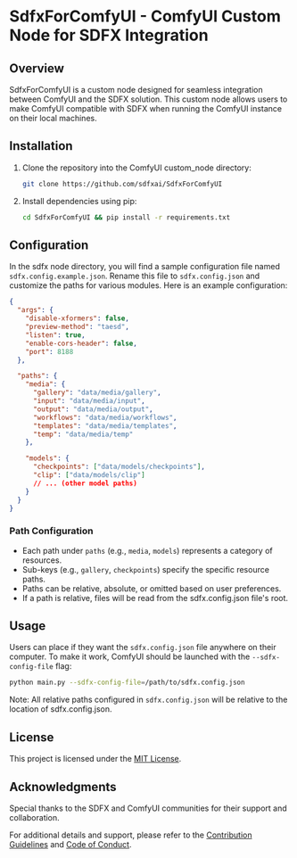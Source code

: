 # SdfxForComfyUI - ComfyUI Custom Node for SDFX Integration

## Overview

SdfxForComfyUI is a custom node designed for seamless integration between ComfyUI and the SDFX solution. This custom node allows users to make ComfyUI compatible with SDFX when running the ComfyUI instance on their local machines.

## Installation

1. Clone the repository into the ComfyUI custom_node directory:
    ```bash
    git clone https://github.com/sdfxai/SdfxForComfyUI
    ```

2. Install dependencies using pip:
    ```bash
    cd SdfxForComfyUI && pip install -r requirements.txt
    ```

## Configuration

In the sdfx node directory, you will find a sample configuration file named `sdfx.config.example.json`. Rename this file to `sdfx.config.json` and customize the paths for various modules. Here is an example configuration:

```json
{
  "args": {
    "disable-xformers": false,
    "preview-method": "taesd",
    "listen": true,
    "enable-cors-header": false,
    "port": 8188
  },

  "paths": {
    "media": {
      "gallery": "data/media/gallery",
      "input": "data/media/input",
      "output": "data/media/output",
      "workflows": "data/media/workflows",
      "templates": "data/media/templates",
      "temp": "data/media/temp"
    },

    "models": {
      "checkpoints": ["data/models/checkpoints"],
      "clip": ["data/models/clip"]
      // ... (other model paths)
    }
  }
}
```
### Path Configuration

- Each path under `paths` (e.g., `media`, `models`) represents a category of resources.
- Sub-keys (e.g., `gallery`, `checkpoints`) specify the specific resource paths.
- Paths can be relative, absolute, or omitted based on user preferences.
- If a path is relative, files will be read from the sdfx.config.json file's root.


## Usage

Users can place if they want the `sdfx.config.json` file anywhere on their computer. To make it work, ComfyUI should be launched with the `--sdfx-config-file` flag:

```bash
python main.py --sdfx-config-file=/path/to/sdfx.config.json
```
Note: All relative paths configured in `sdfx.config.json` will be relative to the location of sdfx.config.json.
## License

This project is licensed under the [MIT License](LICENSE).

## Acknowledgments

Special thanks to the SDFX and ComfyUI communities for their support and collaboration.

For additional details and support, please refer to the [Contribution Guidelines](CONTRIBUTING.md) and [Code of Conduct](CODE_OF_CONDUCT.md).
